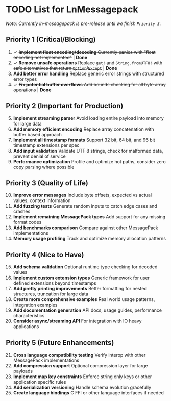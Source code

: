 # TODO List for LnMessagepack
*Note: Currently ln-messagepack is pre-release until we finish `Priority 3`.*
## Priority 1 (Critical/Blocking)
1. ✓ ~~**Implement float encoding/decoding**   Currently panics with "float encoding not implemented"~~ | **Done**
2. ✓ ~~**Remove unsafe operations**   Replace `get!` and `String.fromUTF8!` with safe alternatives that return `Option`/`Except`~~ | **Done**
3. **Add better error handling**   Replace generic error strings with structured error types
4. ✓ ~~**Fix potential buffer overflows**   Add bounds checking for all byte array operations~~ | **Done**

## Priority 2 (Important for Production)
5. **Implement streaming parser**   Avoid loading entire payload into memory for large data
6. **Add memory efficient encoding**   Replace array concatenation with buffer based approach
7. **Implement all timestamp formats**   Support 32 bit, 64 bit, and 96 bit timestamp extensions per spec
8. **Add input validation**   Validate UTF 8 strings, check for malformed data, prevent denial of service
9. **Performance optimization**   Profile and optimize hot paths, consider zero copy parsing where possible

## Priority 3 (Quality of Life)
10. **Improve error messages**   Include byte offsets, expected vs actual values, context information
11. **Add fuzzing tests**   Generate random inputs to catch edge cases and crashes
12. **Implement remaining MessagePack types**   Add support for any missing format codes
13. **Add benchmarks comparison**   Compare against other MessagePack implementations
14. **Memory usage profiling**   Track and optimize memory allocation patterns

## Priority 4 (Nice to Have)
15. **Add schema validation**   Optional runtime type checking for decoded values
16. **Implement custom extension types**   Generic framework for user defined extensions beyond timestamps
17. **Add pretty printing improvements**   Better formatting for nested structures, truncation for large data
18. **Create more comprehensive examples**   Real world usage patterns, integration examples
19. **Add documentation generation**   API docs, usage guides, performance characteristics
20. **Consider async/streaming API**   For integration with IO heavy applications

## Priority 5 (Future Enhancements)
21. **Cross language compatibility testing**   Verify interop with other MessagePack implementations
22. **Add compression support**   Optional compression layer for large payloads
23. **Implement map key constraints**   Enforce string only keys or other application specific rules
24. **Add serialization versioning**   Handle schema evolution gracefully
25. **Create language bindings**   C FFI or other language interfaces if needed
